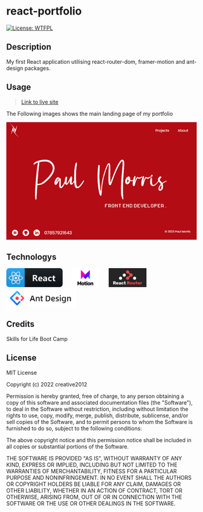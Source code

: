 # react-portfolio
  
[![License: WTFPL](https://img.shields.io/badge/License-MIT-yellow.svg)](https://opensource.org/licenses/MIT)
## Description
My first React application utilising react-router-dom, framer-motion and ant-design packages.
## Usage
> [Link to live site](https://creative2012.github.io/react-portfolio/) 

The Following images shows the main landing page of my portfolio

![applicaton mock up](./public/images/potfolio.png)

## Technologys
<img height="50" style="margin-right: 20px" src="./public/images/react_button_icon_151947.png"/>
<img height="50" style="margin-right: 20px" src="./public/images/motion.png"/>
<img height="50" style="margin-right: 20px" src="./public/images/router.png"/>
<img height="50" src="./public/images/antd.png"/>



## Credits

Skills for Life Boot Camp

## License

MIT License

Copyright (c) 2022 creative2012

Permission is hereby granted, free of charge, to any person obtaining a copy
of this software and associated documentation files (the "Software"), to deal
in the Software without restriction, including without limitation the rights
to use, copy, modify, merge, publish, distribute, sublicense, and/or sell
copies of the Software, and to permit persons to whom the Software is
furnished to do so, subject to the following conditions:

The above copyright notice and this permission notice shall be included in all
copies or substantial portions of the Software.

THE SOFTWARE IS PROVIDED "AS IS", WITHOUT WARRANTY OF ANY KIND, EXPRESS OR
IMPLIED, INCLUDING BUT NOT LIMITED TO THE WARRANTIES OF MERCHANTABILITY,
FITNESS FOR A PARTICULAR PURPOSE AND NONINFRINGEMENT. IN NO EVENT SHALL THE
AUTHORS OR COPYRIGHT HOLDERS BE LIABLE FOR ANY CLAIM, DAMAGES OR OTHER
LIABILITY, WHETHER IN AN ACTION OF CONTRACT, TORT OR OTHERWISE, ARISING FROM,
OUT OF OR IN CONNECTION WITH THE SOFTWARE OR THE USE OR OTHER DEALINGS IN THE
SOFTWARE.